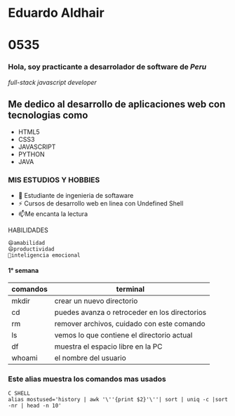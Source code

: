 # Eduardo Aldhair
# 0535
### Hola, soy practicante a desarrolador de software  de *Peru*
*full-stack javascript developer*
## Me dedico al desarrollo de aplicaciones web con tecnologias como
- HTML5
- CSS3
- JAVASCRIPT
- PYTHON
- JAVA
### MIS ESTUDIOS Y HOBBIES
- 🌱 Estudiante de ingenieria de softaware
- ⚡ Cursos de desarrollo web en linea con Undefined Shell
- 📫Me encanta la lectura 


HABILIDADES
```
😄amabilidad
😄productividad
👯inteligencia emocional
```


#### 1° semana
|comandos| terminal                                     |
| -------| ---------------------------------------------|
| mkdir  | crear un nuevo directorio                    |     
|   cd   | puedes avanza o retroceder en los directorios|
|   rm   | remover archivos, cuidado con este comando   |
|   ls   | vemos lo que contiene el directorio actual   |
|   df   | muestra el espacio libre en la PC            |
| whoami | el nombre del usuario                        |

### Este alias muestra los comandos mas usados
```
C SHELL
alias mostused='history | awk '\''{print $2}'\''| sort | uniq -c |sort -nr | head -n 10'
```